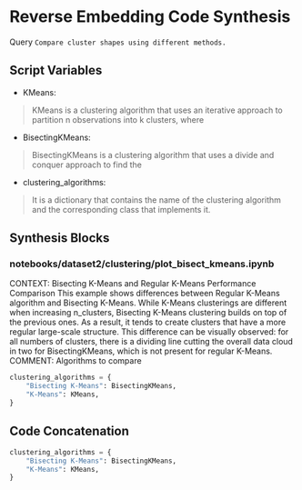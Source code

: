 # Reverse Embedding Code Synthesis
Query `Compare cluster shapes using different methods.`
## Script Variables
- KMeans:<br>
>KMeans is a clustering algorithm that uses an iterative approach to partition n observations into k clusters, where
- BisectingKMeans:<br>
>BisectingKMeans is a clustering algorithm that uses a divide and conquer approach to find the
- clustering_algorithms:<br>
>It is a dictionary that contains the name of the clustering algorithm and the corresponding class that implements it.
## Synthesis Blocks
### notebooks/dataset2/clustering/plot_bisect_kmeans.ipynb
CONTEXT:   Bisecting K-Means and Regular K-Means Performance Comparison  This example shows differences between Regular K-Means algorithm and
Bisecting K-Means.  While K-Means clusterings are different when increasing n_clusters, Bisecting K-Means clustering builds on top of the previous
ones. As a result, it tends to create clusters that have a more regular large-scale structure. This difference can be visually observed: for all
numbers of clusters, there is a dividing line cutting the overall data cloud in two for BisectingKMeans, which is not present for regular K-Means.
COMMENT: Algorithms to compare
```python
clustering_algorithms = {
    "Bisecting K-Means": BisectingKMeans,
    "K-Means": KMeans,
}
```

## Code Concatenation
```python
clustering_algorithms = {
    "Bisecting K-Means": BisectingKMeans,
    "K-Means": KMeans,
}
```
